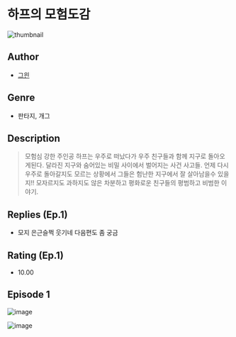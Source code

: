 # 하프의 모험도감
![thumbnail](https://image-comic.pstatic.net/user_contents_data/challenge_comic/2023/05/25/100163/upload_3775201100688798000_480x623.jpeg)

## Author
- [그읜](https://comic.naver.com/artistTitle?id=100163)

## Genre
- 판타지, 개그

## Description
> 모험심 강한 주인공 하프는 우주로 떠났다가 우주 친구들과 함께 지구로 돌아오게된다. 달라진 지구와 숨어있는 비밀 사이에서 벌어지는 사건 사고들. 언제 다시 우주로 돌아갈지도 모르는 상황에서 그들은 험난한 지구에서 잘 살아남을수 있을지!! 모자르지도 과하지도 않은 차분하고 평화로운 친구들의 평범하고 비범한 이야기.

## Replies (Ep.1)
- 모지 은근슬쩍 웃기네 다음편도 좀 궁금

## Rating (Ep.1)
- 10.00

## Episode 1
![image](https://image-comic.pstatic.net/user_contents_data/challenge_comic/2023/05/26/100163/upload_7378645737604801077.jpeg)

![image](https://image-comic.pstatic.net/user_contents_data/challenge_comic/2023/05/26/100163/upload_3762250850990700342.jpeg)
